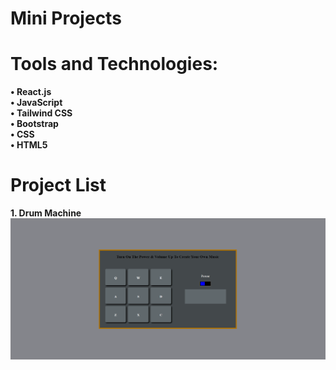 # **Mini Projects**

# **Tools and Technologies:**
**• React.js**  
**• JavaScript**  
**• Tailwind CSS**  
**• Bootstrap**  
**• CSS**  
**• HTML5**  

# **Project List**
**1. Drum Machine**  
![Drum Machine Image](./Projects/Drum-Machine.png)
